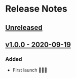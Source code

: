 # Release Notes

## [Unreleased](https://github.com/SepteniTechnology/laravel-kafka/compare/v1.0.0...master)

## [v1.0.0 - 2020-09-19](https://github.com/SepteniTechnology/laravel-kafka/tree/v1.0.0)
### Added
- First launch 🚀🚀🚀
